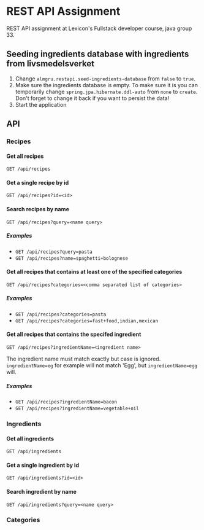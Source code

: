 # REST API Assignment

REST API assignment at Lexicon's Fullstack developer course, java group 33.

## Seeding ingredients database with ingredients from livsmedelsverket

1. Change `almgru.restapi.seed-ingredients-database` from `false` to `true`.
2. Make sure the ingredients database is empty. To make sure it is you can temporarily change
   `spring.jpa.hibernate.ddl-auto` from `none` to `create`. Don't forget to change it back if you want to persist the
   data!
3. Start the application

## API

### Recipes

#### Get all recipes

`GET /api/recipes`

#### Get a single recipe by id

`GET /api/recipes?id=<id>`

#### Search recipes by name 

`GET /api/recipes?query=<name query>`

##### Examples

- `GET /api/recipes?query=pasta`
- `GET /api/recipes?name=spaghetti+bolognese`

#### Get all recipes that contains at least one of the specified categories

`GET /api/recipes?categories=<comma separated list of categories>`

##### Examples

- `GET /api/recipes?categories=pasta`
- `GET /api/recipes?categories=fast+food,indian,mexican`

#### Get all recipes that contains the specifed ingredient

`GET /api/recipes?ingredientName=<ingredient name>`

The ingredient name must match exactly but case is ignored. `ingredientName=eg` for example will not match 'Egg', but `ingredientName=egg` will.

##### Examples

- `GET /api/recipes?ingredientName=bacon`
- `GET /api/recipes?ingredientName=vegetable+oil`

### Ingredients

#### Get all ingredients

`GET /api/ingredients`

#### Get a single ingredient by id

`GET /api/ingredients?id=<id>`

#### Search ingredient by name

`GET /api/ingredients?query=<name query>`

### Categories
